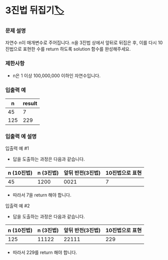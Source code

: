 # 3진법 뒤집기[🏷️](https://programmers.co.kr/learn/courses/30/lessons/68935)

### 문제 설명
자연수 n이 매개변수로 주어집니다. n을 3진법 상에서 앞뒤로 뒤집은 후, 이를 다시 10진법으로 표현한 수를 return 하도록 solution 함수를 완성해주세요.

### 제한사항
- n은 1 이상 100,000,000 이하인 자연수입니다.

### 입출력 예
n | result
---|---
45 | 7
125 | 229

### 입출력 예 설명
입출력 예 #1
- 답을 도출하는 과정은 다음과 같습니다.

n (10진법) | n (3진법) | 앞뒤 반전(3진법) | 10진법으로 표현
---|---|---|---
45 | 1200 | 0021 | 7

- 따라서 7을 return 해야 합니다.

입출력 예 #2
- 답을 도출하는 과정은 다음과 같습니다.

n (10진법) | n (3진법) | 앞뒤 반전(3진법) | 10진법으로 표현
---|---|---|---
125 | 11122 | 22111 | 229

- 따라서 229를 return 해야 합니다.
